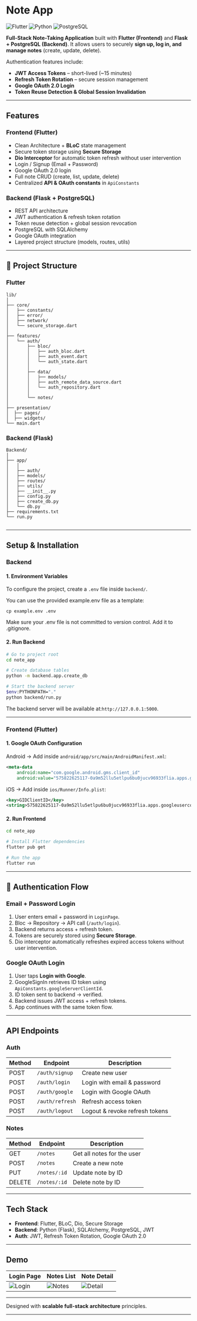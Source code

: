 # Note App

![Flutter](https://img.shields.io/badge/Flutter-Framework-blue)
![Python](https://img.shields.io/badge/Python-Backend-yellow)
![PostgreSQL](https://img.shields.io/badge/PostgreSQL-Database-blueviolet)

**Full-Stack Note-Taking Application** built with **Flutter (Frontend)** and **Flask + PostgreSQL (Backend)**.
It allows users to securely **sign up, log in, and manage notes** (create, update, delete).

Authentication features include:

* **JWT Access Tokens** – short-lived (\~15 minutes)
* **Refresh Token Rotation** – secure session management
* **Google OAuth 2.0 Login**
* **Token Reuse Detection & Global Session Invalidation**

---

## Features

### Frontend (Flutter)

* Clean Architecture + **BLoC** state management
* Secure token storage using **Secure Storage**
* **Dio Interceptor** for automatic token refresh without user intervention
* Login / Signup (Email + Password)
* Google OAuth 2.0 login
* Full note CRUD (create, list, update, delete)
* Centralized **API & OAuth constants** in `ApiConstants`

### Backend (Flask + PostgreSQL)

* REST API architecture
* JWT authentication & refresh token rotation
* Token reuse detection + global session revocation
* PostgreSQL with SQLAlchemy
* Google OAuth integration
* Layered project structure (models, routes, utils)

---

## 📂 Project Structure

### Flutter

```
lib/
│
├── core/
│   ├── constants/
│   ├── error/
│   ├── network/
│   └── secure_storage.dart
│
├── features/
│   └── auth/
│       ├── bloc/
│       │   ├── auth_bloc.dart
│       │   ├── auth_event.dart
│       │   └── auth_state.dart
│       │
│       ├── data/
│       │   ├── models/
│       │   ├── auth_remote_data_source.dart
│       │   └── auth_repository.dart
│       │
│       └── notes/
│
├── presentation/
│  ├── pages/
│  ├── widgets/
└── main.dart
```
### Backend (Flask)

```
Backend/
│
├── app/
│   │
│   ├── auth/
│   ├── models/
│   ├── routes/
│   ├── utils/
│   ├── __init__.py
│   ├── config.py
│   ├── create_db.py
│   └── db.py
├── requirements.txt
└── run.py
            
```
---

## Setup & Installation

### Backend

#### 1. Environment Variables
To configure the project, create a `.env` file inside `backend/`.

You can use the provided example.env file as a template:

```env
cp example.env .env
```
Make sure your .env file is not committed to version control. Add it to .gitignore.

#### 2. Run Backend

```bash
# Go to project root
cd note_app

# Create database tables
python -m backend.app.create_db

# Start the backend server
$env:PYTHONPATH="."
python backend/run.py
```

The backend server will be available at:`http://127.0.0.1:5000`.

---

### Frontend (Flutter)

#### 1. Google OAuth Configuration

Android → Add inside `android/app/src/main/AndroidManifest.xml`:

```xml
<meta-data
    android:name="com.google.android.gms.client_id"
    android:value="575822625117-0a9m52llu5etlpu6bu0jucv96933flia.apps.googleusercontent.com"/>
```

iOS → Add inside `ios/Runner/Info.plist`:

```xml
<key>GIDClientID</key>
<string>575822625117-0a9m52llu5etlpu6bu0jucv96933flia.apps.googleusercontent.com</string>
```

#### 2. Run Frontend

```bash
cd note_app

# Install Flutter dependencies
flutter pub get

# Run the app
flutter run
```

---

## 🔐 Authentication Flow

### Email + Password Login

1. User enters email + password in `LoginPage`.
2. Bloc → Repository → API call (`/auth/login`).
3. Backend returns access + refresh token.
4. Tokens are securely stored using **Secure Storage**.
5. Dio interceptor automatically refreshes expired access tokens without user intervention.

### Google OAuth Login

1. User taps **Login with Google**.
2. GoogleSignIn retrieves ID token using `ApiConstants.googleServerClientId`.
3. ID token sent to backend → verified.
4. Backend issues JWT access + refresh tokens.
5. App continues with the same token flow.

---

## API Endpoints

### Auth

| Method | Endpoint        | Description                    |
| ------ | --------------- | ------------------------------ |
| POST   | `/auth/signup`  | Create new user                |
| POST   | `/auth/login`   | Login with email & password    |
| POST   | `/auth/google`  | Login with Google OAuth        |
| POST   | `/auth/refresh` | Refresh access token           |
| POST   | `/auth/logout`  | Logout & revoke refresh tokens |

### Notes

| Method | Endpoint     | Description                |
| ------ | ------------ | -------------------------- |
| GET    | `/notes`     | Get all notes for the user |
| POST   | `/notes`     | Create a new note          |
| PUT    | `/notes/:id` | Update note by ID          |
| DELETE | `/notes/:id` | Delete note by ID          |

---

## Tech Stack

* **Frontend**: Flutter, BLoC, Dio, Secure Storage
* **Backend**: Python (Flask), SQLAlchemy, PostgreSQL, JWT
* **Auth**: JWT, Refresh Token Rotation, Google OAuth 2.0

---

## Demo
| Login Page | Notes List | Note Detail |
|------------|------------|-------------|
| ![Login](Frontend/assets/screenshots/login_page_image.png) | ![Notes](Frontend/assets/screenshots/notes_image.png) | ![Detail](Frontend/assets/screenshots/note_detail_image.png) |

---

Designed with **scalable full-stack architecture** principles.

---

